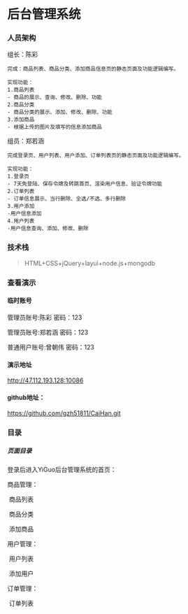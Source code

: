 # 后台管理系统
### 人员架构

组长：陈彩

```text
完成：商品列表、商品分类、添加商品信息页的静态页面及功能逻辑编写。

实现功能：
1.商品列表
- 商品的展示、查询、修改、删除、功能
2.商品分类
- 商品分类的展示、添加、修改、删除、功能
3.添加商品
- 根据上传的图片及填写的信息添加商品
```

组员：郑若涵

```text
完成登录页、用户列表、用户添加、订单列表页的静态页面及功能逻辑编写。

实现功能：
1.登录页
- 7天免登陆、保存令牌及转跳首页、渲染用户信息、验证令牌功能
2.订单列表
- 订单信息展示、当行删除、全选/不选、多行删除
3.用户添加
-用户信息添加
4.用户列表
-用户信息查询、添加、修改、删除
```



### 技术栈

> HTML+CSS+jQuery+layui+node.js+mongodb

### 查看演示
#### 临时账号
管理员账号:陈彩  密码：123

管理员账号:郑若涵  密码：123

普通用户账号:曾朝伟   密码：123
#### 演示地址

http://47.112.193.128:10086

#### github地址：

https://github.com/gzh51811/CaiHan.git

### 目录

##### 页面目录

登录后进入YiGuo后台管理系统的首页：

商品管理：

​	商品列表

​	商品分类

​	添加商品

用户管理：

​	用户列表

​	添加用户

订单管理：

​	订单列表



